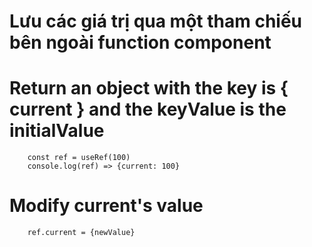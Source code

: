 # Lưu các giá trị qua một tham chiếu bên ngoài function component

# Return an object with the key is { current } and the keyValue is the initialValue
        const ref = useRef(100)
        console.log(ref) => {current: 100}
# Modify current's value
        ref.current = {newValue}